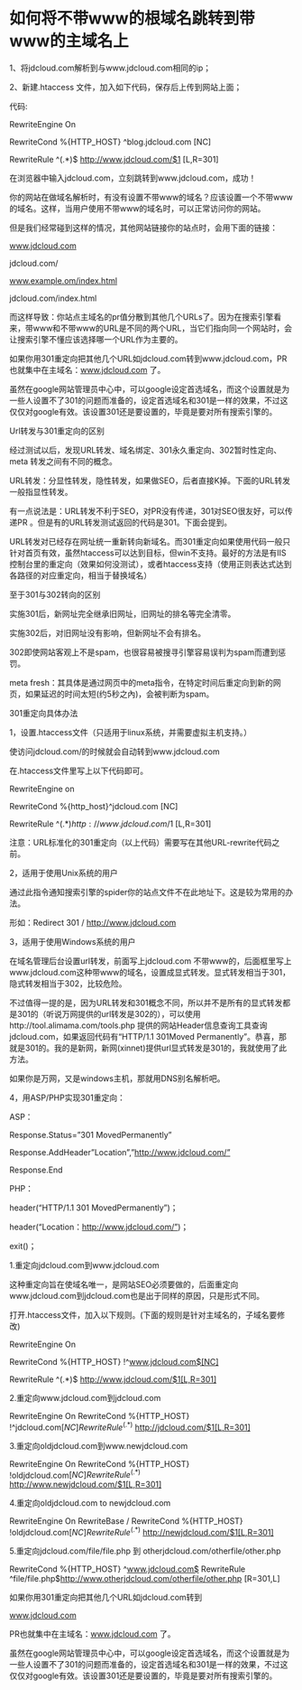 # 如何将不带www的根域名跳转到带www的主域名上

1、将jdcloud.com解析到与www.jdcloud.com相同的ip；

2、新建.htaccess 文件，加入如下代码，保存后上传到网站上面；

代码:

RewriteEngine On

RewriteCond %{HTTP_HOST} ^blog.jdcloud.com [NC]

RewriteRule ^(.*)$ http://www.jdcloud.com/$1 [L,R=301]

在浏览器中输入jdcloud.com，立刻跳转到www.jdcloud.com，成功！

你的网站在做域名解析时，有没有设置不带www的域名？应该设置一个不带www的域名。这样，当用户使用不带www的域名时，可以正常访问你的网站。

但是我们经常碰到这样的情况，其他网站链接你的站点时，会用下面的链接：

www.jdcloud.com

jdcloud.com/

www.example.om/index.html

jdcloud.com/index.html

而这样导致：你站点主域名的pr值分散到其他几个URLs了。因为在搜索引擎看来，带www和不带www的URL是不同的两个URL，当它们指向同一个网站时，会让搜索引擎不懂应该选择哪一个URL作为主要的。

如果你用301重定向把其他几个URL如jdcloud.com转到www.jdcloud.com，PR也就集中在主域名：www.jdcloud.com 了。

虽然在google网站管理员中心中，可以google设定首选域名，而这个设置就是为一些人设置不了301的问题而准备的，设定首选域名和301是一样的效果，不过这仅仅对google有效。该设置301还是要设置的，毕竟是要对所有搜索引擎的。

Url转发与301重定向的区别

经过测试以后，发现URL转发、域名绑定、301永久重定向、302暂时性定向、meta 转发之间有不同的概念。

URL转发：分显性转发，隐性转发，如果做SEO，后者直接K掉。下面的URL转发一般指显性转发。

有一点说法是：URL转发不利于SEO，对PR没有传递，301对SEO很友好，可以传递PR 。但是有的URL转发测试返回的代码是301。下面会提到。

URL转发对已经存在网址统一重新转向新域名。而301重定向如果使用代码一般只针对首页有效，虽然htaccess可以达到目标，但win不支持。最好的方法是有IIS控制台里的重定向（效果如何没测试），或者htaccess支持（使用正则表达式达到各路径的对应重定向，相当于替换域名）

至于301与302转向的区别

实施301后，新网址完全继承旧网址，旧网址的排名等完全清零。

实施302后，对旧网址没有影响，但新网址不会有排名。

302即使网站客观上不是spam，也很容易被搜寻引擎容易误判为spam而遭到惩罚。

meta fresh：其具体是通过网页中的meta指令，在特定时间后重定向到新的网页，如果延迟的时间太短(约5秒之內)，会被判断为spam。

301重定向具体办法

1，设置.htaccess文件（只适用于linux系统，并需要虚拟主机支持。）

使访问jdcloud.com/的时候就会自动转到www.jdcloud.com

在.htaccess文件里写上以下代码即可。

RewriteEngine on

RewriteCond %{http_host}^jdcloud.com [NC]

RewriteRule ^(.*)$http://www.jdcloud.com/$1 [L,R=301]

注意：URL标准化的301重定向（以上代码）需要写在其他URL-rewrite代码之前。

2，适用于使用Unix系统的用户

通过此指令通知搜索引擎的spider你的站点文件不在此地址下。这是较为常用的办法。

形如：Redirect 301 / http://www.jdcloud.com

3，适用于使用Windows系统的用户

在域名管理后台设置url转发，前面写上jdcloud.com 不带www的，后面框里写上www.jdcloud.com这种带www的域名，设置成显式转发。显式转发相当于301，隐式转发相当于302，比较危险。

不过值得一提的是，因为URL转发和301概念不同，所以并不是所有的显式转发都是301的（听说万网提供的url转发是302的），可以使用http://tool.alimama.com/tools.php 提供的网站Header信息查询工具查询jdcloud.com，如果返回代码有“HTTP/1.1 301Moved Permanently”。恭喜，那就是301的。我的是新网，新网(xinnet)提供url显式转发是301的，我就使用了此方法。

如果你是万网，又是windows主机，那就用DNS别名解析吧。

4，用ASP/PHP实现301重定向：

ASP：

Response.Status=”301 MovedPermanently”

Response.AddHeader”Location”,”http://www.jdcloud.com/”

Response.End

PHP：

header(“HTTP/1.1 301 MovedPermanently”)；

header(“Location：http://www.jdcloud.com/”)；

exit()；

1.重定向jdcloud.com到www.jdcloud.com

这种重定向旨在使域名唯一，是网站SEO必须要做的，后面重定向www.jdcloud.com到jdcloud.com也是出于同样的原因，只是形式不同。

打开.htaccess文件，加入以下规则。(下面的规则是针对主域名的，子域名要修改)

RewriteEngine On

RewriteCond %{HTTP_HOST} !^www.jdcloud.com$[NC]

RewriteRule ^(.*)$ http://www.jdcloud.com/$1[L,R=301]

2.重定向www.jdcloud.com到jdcloud.com

RewriteEngine On RewriteCond %{HTTP_HOST} !^jdcloud.com$[NC] RewriteRule ^(.*)$ http://jdcloud.com/$1[L,R=301]

3.重定向oldjdcloud.com到www.newjdcloud.com

RewriteEngine On RewriteCond %{HTTP_HOST} !oldjdcloud.com$[NC] RewriteRule ^(.*)$ http://www.newjdcloud.com/$1[L,R=301]

4.重定向oldjdcloud.com to newjdcloud.com

RewriteEngine On RewriteBase / RewriteCond %{HTTP_HOST} !oldjdcloud.com$[NC] RewriteRule ^(.*)$ http://newjdcloud.com/$1[L,R=301]

5.重定向jdcloud.com/file/file.php 到 otherjdcloud.com/otherfile/other.php

RewriteCond %{HTTP_HOST} ^www.jdcloud.com$ RewriteRule ^file/file.php$http://www.otherjdcloud.com/otherfile/other.php [R=301,L]

如果你用301重定向把其他几个URL如jdcloud.com转到

www.jdcloud.com

PR也就集中在主域名：www.jdcloud.com 了。

虽然在google网站管理员中心中，可以google设定首选域名，而这个设置就是为一些人设置不了301的问题而准备的，设定首选域名和301是一样的效果，不过这仅仅对google有效。该设置301还是要设置的，毕竟是要对所有搜索引擎的。


